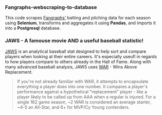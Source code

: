 ### Fangraphs-webscraping-to-database

This code scrapes [Fangraphs'](https://www.fangraphs.com/) batting and pitching data for each season using **Selenium**, transforms and aggregates it using **Pandas**, and imports it into a **Postgresql** database.

### JAWS - A famouse movie AND a useful baseball statistic!
[JAWS](https://www.baseball-reference.com/about/jaws.shtml) is an analytical baseball stat designed to help sort and compare players when looking at their entire careers. It's especially useufl in regards to how players compare to others already in the Hall of Fame.
Along with many advanced baseball analysis, JAWS uses [WAR](https://library.fangraphs.com/misc/war/) - Wins Above Replacement.
> If you're not already familiar with WAR, it attempts to encapsulate everything a player does into one number. It compares a player's performance against a hypothetical "replacement" player - like a player likely to be called up from AAA when a regular is injured. For a single 162 game season, ~2 WAR is considered an average starter, ~4-5 an All-Star, and 6+ for MVP/Cy Young contenders.

